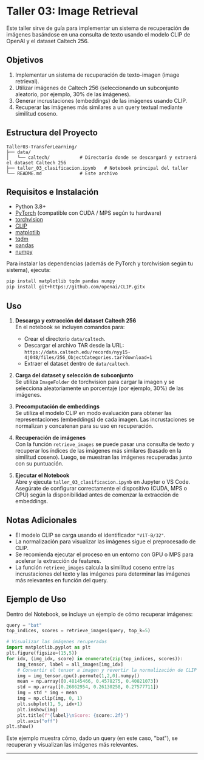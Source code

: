 # Taller 03: Image Retrieval

Este taller sirve de guía para implementar un sistema de recuperación de imágenes basándose en una consulta de texto usando el modelo CLIP de OpenAI y el dataset Caltech 256.

## Objetivos

1. Implementar un sistema de recuperación de texto-imagen (image retrieval).
2. Utilizar imágenes de Caltech 256 (seleccionando un subconjunto aleatorio, por ejemplo, 30% de las imágenes).
3. Generar incrustaciones (embeddings) de las imágenes usando CLIP.
4. Recuperar las imágenes más similares a un query textual mediante similitud coseno.

## Estructura del Proyecto

```
Taller03-TransferLearning/
├── data/
│   └── caltech/           # Directorio donde se descargará y extraerá el dataset Caltech 256
├── taller_03_clasificacion.ipynb   # Notebook principal del taller
└── README.md              # Este archivo
```

## Requisitos e Instalación

- Python 3.8+
- [PyTorch](https://pytorch.org/) (compatible con CUDA / MPS según tu hardware)
- [torchvision](https://pytorch.org/vision/stable/)
- [CLIP](https://github.com/openai/CLIP)  
- [matplotlib](https://matplotlib.org/)
- [tqdm](https://github.com/tqdm/tqdm)
- [pandas](https://pandas.pydata.org/)
- [numpy](https://numpy.org/)

Para instalar las dependencias (además de PyTorch y torchvision según tu sistema), ejecuta:

```bash
pip install matplotlib tqdm pandas numpy
pip install git+https://github.com/openai/CLIP.gitx
```

## Uso

1. **Descarga y extracción del dataset Caltech 256**  
   En el notebook se incluyen comandos para:
   - Crear el directorio `data/caltech`.
   - Descargar el archivo TAR desde la URL:  
     `https://data.caltech.edu/records/nyy15-4j048/files/256_ObjectCategories.tar?download=1`
   - Extraer el dataset dentro de `data/caltech`.

2. **Carga del dataset y selección de subconjunto**  
   Se utiliza `ImageFolder` de torchvision para cargar la imagen y se selecciona aleatoriamente un porcentaje (por ejemplo, 30%) de las imágenes.

3. **Precomputación de embeddings**  
   Se utiliza el modelo CLIP en modo evaluación para obtener las representaciones (embeddings) de cada imagen. Las incrustaciones se normalizan y concatenan para su uso en recuperación.

4. **Recuperación de imágenes**  
   Con la función `retrieve_images` se puede pasar una consulta de texto y recuperar los índices de las imágenes más similares (basado en la similitud coseno). Luego, se muestran las imágenes recuperadas junto con su puntuación.

5. **Ejecutar el Notebook**  
   Abre y ejecuta `taller_03_clasificacion.ipynb` en Jupyter o VS Code.  
   Asegúrate de configurar correctamente el dispositivo (CUDA, MPS o CPU) según la disponibilidad antes de comenzar la extracción de embeddings.

## Notas Adicionales

- El modelo CLIP se carga usando el identificador `"ViT-B/32"`.
- La normalización para visualizar las imágenes sigue el preprocesado de CLIP.
- Se recomienda ejecutar el proceso en un entorno con GPU o MPS para acelerar la extracción de features.
- La función `retrieve_images` calcula la similitud coseno entre las incrustaciones del texto y las imágenes para determinar las imágenes más relevantes en función del query.

## Ejemplo de Uso

Dentro del Notebook, se incluye un ejemplo de cómo recuperar imágenes:

```python
query = "bat"
top_indices, scores = retrieve_images(query, top_k=5)

# Visualizar las imágenes recuperadas
import matplotlib.pyplot as plt
plt.figure(figsize=(15,5))
for idx, (img_idx, score) in enumerate(zip(top_indices, scores)):
    img_tensor, label = all_images[img_idx]
    # Convertir el tensor a imagen y revertir la normalización de CLIP
    img = img_tensor.cpu().permute(1,2,0).numpy()
    mean = np.array([0.48145466, 0.4578275, 0.40821073])
    std = np.array([0.26862954, 0.26130258, 0.27577711])
    img = std * img + mean
    img = np.clip(img, 0, 1)
    plt.subplot(1, 5, idx+1)
    plt.imshow(img)
    plt.title(f"{label}\nScore: {score:.2f}")
    plt.axis("off")
plt.show()
```

Este ejemplo muestra cómo, dado un query (en este caso, "bat"), se recuperan y visualizan las imágenes más relevantes.

---
